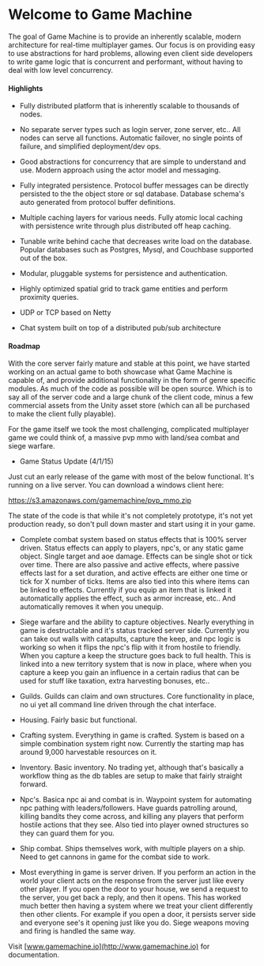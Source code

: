 # Welcome to Game Machine

The goal of Game Machine is to provide an inherently scalable, modern architecture for real-time multiplayer games.  Our focus is on providing easy to use abstractions for hard problems, allowing even client side developers to write game logic that is concurrent and performant, without having to deal with low level concurrency.

#### Highlights

- Fully distributed platform that is inherently scalable to thousands of nodes.

- No separate server types such as login server, zone server, etc..  All nodes can serve all functions.  Automatic failover, no single points of failure, and simplified deployment/dev ops.
 
- Good abstractions for concurrency that are simple to understand and use.  Modern approach using the actor model and messaging.

- Fully integrated persistence.  Protocol buffer messages can be directly persisted to the the object store or sql database.  Database schema's auto generated from protocol buffer definitions.

- Multiple caching layers for various needs.  Fully atomic local caching with persistence write through plus distributed off heap caching.

- Tunable write behind cache that decreases write load on the database.  Popular databases such as Postgres, Mysql, and Couchbase supported out of the box.

-  Modular, pluggable systems for persistence and authentication.

- Highly optimized spatial grid to track game entities and perform proximity queries.

- UDP or TCP based on Netty

- Chat system built on top of a distributed pub/sub architecture


#### Roadmap

With the core server fairly mature and stable at this point, we have started working on an actual game to both showcase what Game Machine is capable of, and provide additional functionality in the form of genre specific modules.  As much of the code as possible will be open source.  Which is to say all of the server code and a large chunk of the client code, minus a few commercial assets from the Unity asset store (which can all be purchased to make the client fully playable).

For the game itself we took the most challenging, complicated multiplayer game we could think of, a massive pvp mmo with land/sea combat and siege warfare.  


* Game Status Update (4/1/15)

Just cut an early release of the game with most of the below functional.  It's running on a live server.  You can download a windows client here:

https://s3.amazonaws.com/gamemachine/pvp_mmo.zip

The state of the code is that while it's not completely prototype, it's not yet production ready, so don't pull down master and start using it in your game.

-  Complete combat system based on status effects that is 100% server driven.  Status effects can apply to players, npc's, or any static game object.  Single target and aoe damage.  Effects can be single shot or tick over time.  There are also passive and active effects, where passive effects last for a set duration, and active effects are either one time or tick for X number of ticks.  Items are also tied into this where items can be linked to effects.  Currently if you equip an item that is linked it automatically applies the effect, such as armor increase, etc..  And automatically removes it when you unequip.

- Siege warfare and the ability to capture objectives.  Nearly everything in game is destructable and it's status tracked server side.  Currently you can take out walls with catapults, capture the keep, and npc logic is working so when it flips the npc's flip with it from hostile to friendly.  When you capture a keep the structure goes back to full health.  This is linked into a new territory system that is now in place, where when you capture a keep you gain an influence in a certain radius that can be used for stuff like taxation, extra harvesting bonuses, etc..

-  Guilds.  Guilds can claim and own structures.  Core functionality in place, no ui yet all command line driven through the chat interface.

-  Housing.  Fairly basic but functional.
 
-  Crafting system.  Everything in game is crafted.  System is based on a simple combination system right now.  Currently the starting map has around 9,000 harvestable resources on it.  

- Inventory.  Basic inventory.  No trading yet, although that's basically a workflow thing as the db tables are setup to make that fairly straight forward.

- Npc's.  Basica npc ai and combat is in.  Waypoint system for automating npc pathing with leaders/followers.  Have guards patrolling around, killing bandits they come across, and killing any players that perform hostile actions that they see.  Also tied into player owned structures so they can guard them for you.

- Ship combat.  Ships themselves work, with multiple players on a ship.  Need to get cannons in game for the combat side to work.

- Most everything in game is server driven.  If you perform an action in the world your client acts on the response from the server just like every other player.  If you open the door to your house, we send a request to the server, you get back a reply, and then it opens.  This has worked much better then having a system where we treat your client differently then other clients.  For example if you open a door, it persists server side and everyone see's it opening just like you do.  Siege weapons moving and firing is handled the same way.


Visit [www.gamemachine.io](http://www.gamemachine.io) for documentation.

